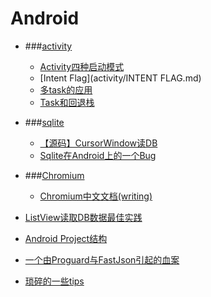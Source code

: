 # Android
 - ###[activity](activity/README.md)
   - [Activity四种启动模式](activity/Activity四种启动模式.md)
   - [Intent Flag](activity/INTENT FLAG.md)
   - [多task的应用](activity/多TASK的应用.md)
   - [Task和回退栈](activity/Task和回退栈.md)

 - ###[sqlite](sqlite/README.md)
   - [【源码】CursorWindow读DB](sqlite/从源码看ANDROID中SQLITE是怎么通过CURSORWINDOW读DB的.md)
   - [Sqlite在Android上的一个Bug](sqlite/SQLITE在ANDROID上的一个BUG.md)
 - ###[Chromium](chromnium/README.md)
   - [Chromium中文文档(writing)](https://www.gitbook.com/book/ahangchen/chromium_doc_zh)
   
 - [ListView读取DB数据最佳实践](listview_db.md)
 - [Android Project结构](Android_project结构.md)
 
 - [一个由Proguard与FastJson引起的血案](一个由PROGUARD与FASTJSON引起的血案.md)
 
 - [琐碎的一些tips](note.md)
